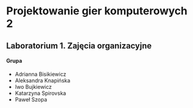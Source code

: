 # Projektowanie gier komputerowych 2
## Laboratorium 1. Zajęcia organizacyjne

#### Grupa
* Adrianna Bisikiewicz
* Aleksandra Knapińska
* Iwo Bujkiewicz
* Katarzyna Spirovska
* Paweł Szopa
